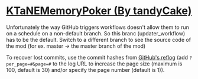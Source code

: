 # [KTaNEMemoryPoker (By tandyCake)](https://github.com/tandyCake/KTaNEMemoryPoker)

Unfortunately the way GitHub triggers workflows doesn't allow them to run on a schedule on a non-default branch. So this branc (updater_workflow) has to be the default. Switch to a different branch to see the source code of the mod (for ex. master -> the master branch of the mod)

To recover lost commits, use the commit hashes from [GitHub's reflog](https://api.github.com/repos/KtaneModules/KTaNEMemoryPoker-tandyCake/events) (add `?per_page=#&page=#` to the log URL to increase the page size (maximum is 100, default is 30) and/or specify the page number (default is 1)).
